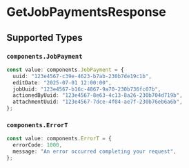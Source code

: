 # GetJobPaymentsResponse


## Supported Types

### `components.JobPayment`

```typescript
const value: components.JobPayment = {
  uuid: "123e4567-c39e-4623-b7ab-230b7de19c1b",
  editDate: "2025-07-01 12:00:00",
  jobUuid: "123e4567-b16c-4867-9a70-230b736fc07b",
  actionedByUuid: "123e4567-8e63-4c13-8a26-230b704d719b",
  attachmentUuid: "123e4567-7dce-4f04-ae7f-230b76eb6a6b",
};
```

### `components.ErrorT`

```typescript
const value: components.ErrorT = {
  errorCode: 1000,
  message: "An error occurred completing your request",
};
```

